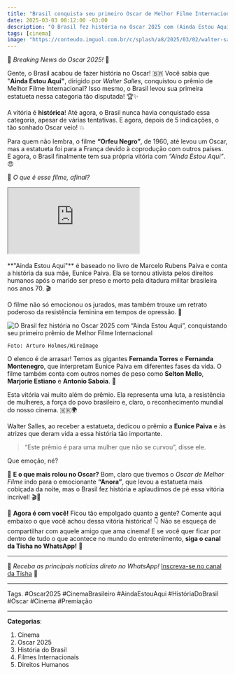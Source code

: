 ```yaml
---
title: "Brasil conquista seu primeiro Oscar de Melhor Filme Internacional! 🇧🇷🏆"
date: 2025-03-03 08:12:00 -03:00
description: "O Brasil fez história no Oscar 2025 com (Ainda Estou Aqui), conquistando seu primeiro prêmio de Melhor Filme Internacional. Confira os detalhes!"
tags: [cinema]
image: "https://conteudo.imguol.com.br/c/splash/a8/2025/03/02/walter-salles-e-fernanda-torres-no-oscar-2025-1740954214984_v2_900x506.jpg.webp"
---
```


🚨 _Breaking News do Oscar 2025!_ 🚨

Gente, o Brasil acabou de fazer história no Oscar! 🇧🇷 Você sabia que "**Ainda Estou Aqui"**, dirigido por *Walter Salles*, conquistou o prêmio de Melhor Filme Internacional? Isso mesmo, o Brasil levou sua primeira estatueta nessa categoria tão disputada! 🏆✨

A vitória é **histórica**! Até agora, o Brasil nunca havia conquistado essa categoria, apesar de várias tentativas. E agora, depois de 5 indicações, o tão sonhado Oscar veio! 💥  

Para quem não lembra, o filme **“Orfeu Negro”**, de 1960, até levou um Oscar, mas a estatueta foi para a França devido à coprodução com outros países. E agora, o Brasil finalmente tem sua própria vitória com _“Ainda Estou Aqui”_. 😍

🔹 _O que é esse filme, afinal?_  

<div class="video-wrapper">
<div class="plyr__video-embed" id="youtube-player">
<iframe src="https://www.youtube.com/embed/_NzqP0jmk3o" allowfullscreen="" allowtransparency="" allow="autoplay"></iframe>
</div>
</div>
<br />
**"Ainda Estou Aqui"** é baseado no livro de Marcelo Rubens Paiva e conta a história da sua mãe, Eunice Paiva. Ela se tornou ativista pelos direitos humanos após o marido ser preso e morto pela ditadura militar brasileira nos anos 70. 🎬  

O filme não só emocionou os jurados, mas também trouxe um retrato poderoso da resistência feminina em tempos de opressão. 🌱

![O Brasil fez história no Oscar 2025 com “Ainda Estou Aqui”, conquistando seu primeiro prêmio de Melhor Filme Internacional](https://i1.wp.com/images.terra.com/2025/03/03/gettyimages-2202941831-r1a0nyuz1smv.jpg?resize=750,450)

    Foto: Arturo Holmes/WireImage

O elenco é de arrasar! Temos as gigantes **Fernanda Torres** e **Fernanda Montenegro**, que interpretam Eunice Paiva em diferentes fases da vida. O filme também conta com outros nomes de peso como **Selton Mello**, **Marjorie Estiano** e **Antonio Saboia**. 💫

Esta vitória vai muito além do prêmio. Ela representa uma luta, a resistência de mulheres, a força do povo brasileiro e, claro, o reconhecimento mundial do nosso cinema. 🇧🇷🌍  

Walter Salles, ao receber a estatueta, dedicou o prêmio a **Eunice Paiva** e às atrizes que deram vida a essa história tão importante. 

> “Este prêmio é para uma mulher que não se curvou”, disse ele.

Que emoção, né?

🔹 **E o que mais rolou no Oscar?**
Bom, claro que tivemos o _Oscar de Melhor Filme_ indo para o emocionante **“Anora”**, que levou a estatueta mais cobiçada da noite, mas o Brasil fez história e aplaudimos de pé essa vitória incrível! 🎬👏

💬 **Agora é com você!**
Ficou tão empolgado quanto a gente? 
Comente aqui embaixo o que você achou dessa vitória histórica! 👇 
Não se esqueça de compartilhar com aquele amigo que ama cinema! 
E se você quer ficar por dentro de tudo o que acontece no mundo do entretenimento, **siga o canal da Tisha no WhatsApp!** 📲

---
🌟 _Receba as principais notícias direto no WhatsApp!_ [Inscreva-se no canal da Tisha](https://www.whatsapp.com/channel/0029VaiPYBPLo4heVf0U3u2d) 📲

---
Tags. #Oscar2025 #CinemaBrasileiro #AindaEstouAqui #HistóriaDoBrasil #Oscar #Cinema #Premiação

----------

**Categorias**:

1.  Cinema
2.  Oscar 2025
3.  História do Brasil
4.  Filmes Internacionais
5.  Direitos Humanos

